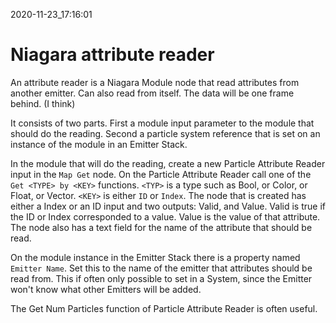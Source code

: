 2020-11-23_17:16:01

# Niagara attribute reader

An attribute reader is a Niagara Module node that read attributes from another emitter.
Can also read from itself.
The data will be one frame behind. (I think)

It consists of two parts.
First a module input parameter to the module that should do the reading.
Second a particle system reference that is set on an instance of the module in an Emitter Stack.

In the module that will do the reading, create a new Particle Attribute Reader input in the `Map Get` node.
On the Particle Attribute Reader call one of the `Get <TYPE> by <KEY>` functions.
`<TYP>` is a type such as Bool, or Color, or Float, or Vector.
`<KEY>` is either `ID` or `Index`.
The node that is created has either a Index or an ID input and two outputs: Valid, and Value.
Valid is true if the ID or Index corresponded to a value.
Value is the value of that attribute.
The node also has a text field for the name of the attribute that should be read.

On the module instance in the Emitter Stack there is a property named `Emitter Name`.
Set this to the name of the emitter that attributes should be read from.
This if often only possible to set in a System, since the Emitter won't know what other Emitters will be added.

The Get Num Particles function of Particle Attribute Reader is often useful.
